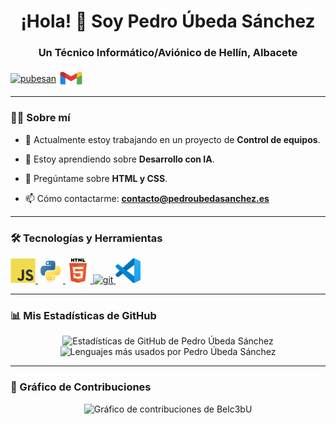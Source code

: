 <!-- Encabezado con un saludo y una breve introducción -->
<h1 align="center">¡Hola! 👋 Soy Pedro Úbeda Sánchez</h1>
<h3 align="center">Un Técnico Informático/Aviónico de Hellín, Albacete</h3>

<!-- Insignias de redes sociales y contacto -->
<p align="left">
<a href="https://linkedin.com/in/pubesan" target="blank"><img align="center" src="https://raw.githubusercontent.com/rahuldkjain/github-profile-readme-generator/master/src/images/icons/Social/linked-in-alt.svg" alt="pubesan" height="30" width="40" /></a>
<a href="mailto:contacto@pedroubedasanchez.es" target="blank"><img align="center" src="https://raw.githubusercontent.com/rahuldkjain/github-profile-readme-generator/master/src/images/icons/Social/gmail.svg" alt="Email" height="30" width="40" /></a>
</p>

---

<!-- Sección "Sobre mí" -->
### 👨‍💻 Sobre mí

- 🔭 Actualmente estoy trabajando en un proyecto de **Control de equipos**.

- 🌱 Estoy aprendiendo sobre **Desarrollo con IA**.

- 💬 Pregúntame sobre **HTML y CSS**.

- 📫 Cómo contactarme: **contacto@pedroubedasanchez.es**

---

<!-- Sección de Tecnologías y Herramientas -->
### 🛠️ Tecnologías y Herramientas

<p align="left">
    <a href="https://developer.mozilla.org/en-US/docs/Web/JavaScript" target="_blank" rel="noreferrer"> <img src="https://raw.githubusercontent.com/devicons/devicon/master/icons/javascript/javascript-original.svg" alt="javascript" width="40" height="40"/> </a>
    <a href="https://www.python.org" target="_blank" rel="noreferrer"> <img src="https://raw.githubusercontent.com/devicons/devicon/master/icons/python/python-original.svg" alt="python" width="40" height="40"/> </a>
    <a href="https://www.w3.org/html/" target="_blank" rel="noreferrer"> <img src="https://raw.githubusercontent.com/devicons/devicon/master/icons/html5/html5-original-wordmark.svg" alt="html5" width="40" height="40"/> </a>
    <a href="https://git-scm.com/" target="_blank" rel="noreferrer"> <img src="https://www.vectorlogo.zone/logos/git-scm/git-scm-icon.svg" alt="git" width="40" height="40"/> </a>
    <a href="https://code.visualstudio.com/" target="_blank" rel="noreferrer"> <img src="https://raw.githubusercontent.com/devicons/devicon/master/icons/vscode/vscode-original.svg" alt="vscode" width="40" height="40"/> </a>
</p>

---

<!-- Estadísticas de GitHub -->
### 📊 Mis Estadísticas de GitHub

<p align="center">
  <img src="https://github-readme-stats.vercel.app/api?username=Belc3bU&show_icons=true&theme=dracula&include_all_commits=true&count_private=true" alt="Estadísticas de GitHub de Pedro Úbeda Sánchez" />
  <br/>
  <img src="https://github-readme-stats.vercel.app/api/top-langs/?username=Belc3bU&layout=compact&langs_count=8&theme=dracula" alt="Lenguajes más usados por Pedro Úbeda Sánchez" />
</p>

---

<!-- Gráfico de Contribuciones -->
### 🐍 Gráfico de Contribuciones

<p align="center">
  <img src="https://github-readme-contribution-graph.vercel.app/api?username=Belc3bU&theme=dark" alt="Gráfico de contribuciones de Belc3bU"/>
</p>

